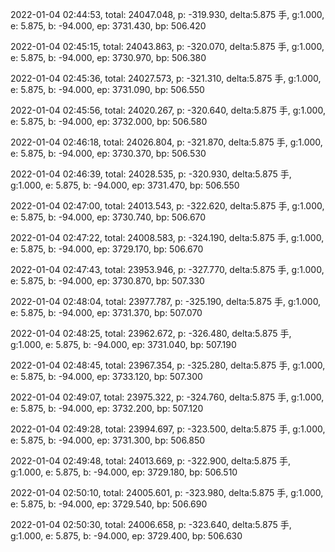 2022-01-04 02:44:53, total: 24047.048, p: -319.930, delta:5.875 手, g:1.000, e: 5.875, b: -94.000, ep: 3731.430, bp: 506.420

2022-01-04 02:45:15, total: 24043.863, p: -320.070, delta:5.875 手, g:1.000, e: 5.875, b: -94.000, ep: 3730.970, bp: 506.380

2022-01-04 02:45:36, total: 24027.573, p: -321.310, delta:5.875 手, g:1.000, e: 5.875, b: -94.000, ep: 3731.090, bp: 506.550

2022-01-04 02:45:56, total: 24020.267, p: -320.640, delta:5.875 手, g:1.000, e: 5.875, b: -94.000, ep: 3732.000, bp: 506.580

2022-01-04 02:46:18, total: 24026.804, p: -321.870, delta:5.875 手, g:1.000, e: 5.875, b: -94.000, ep: 3730.370, bp: 506.530

2022-01-04 02:46:39, total: 24028.535, p: -320.930, delta:5.875 手, g:1.000, e: 5.875, b: -94.000, ep: 3731.470, bp: 506.550

2022-01-04 02:47:00, total: 24013.543, p: -322.620, delta:5.875 手, g:1.000, e: 5.875, b: -94.000, ep: 3730.740, bp: 506.670

2022-01-04 02:47:22, total: 24008.583, p: -324.190, delta:5.875 手, g:1.000, e: 5.875, b: -94.000, ep: 3729.170, bp: 506.670

2022-01-04 02:47:43, total: 23953.946, p: -327.770, delta:5.875 手, g:1.000, e: 5.875, b: -94.000, ep: 3730.870, bp: 507.330

2022-01-04 02:48:04, total: 23977.787, p: -325.190, delta:5.875 手, g:1.000, e: 5.875, b: -94.000, ep: 3731.370, bp: 507.070

2022-01-04 02:48:25, total: 23962.672, p: -326.480, delta:5.875 手, g:1.000, e: 5.875, b: -94.000, ep: 3731.040, bp: 507.190

2022-01-04 02:48:45, total: 23967.354, p: -325.280, delta:5.875 手, g:1.000, e: 5.875, b: -94.000, ep: 3733.120, bp: 507.300

2022-01-04 02:49:07, total: 23975.322, p: -324.760, delta:5.875 手, g:1.000, e: 5.875, b: -94.000, ep: 3732.200, bp: 507.120

2022-01-04 02:49:28, total: 23994.697, p: -323.500, delta:5.875 手, g:1.000, e: 5.875, b: -94.000, ep: 3731.300, bp: 506.850

2022-01-04 02:49:48, total: 24013.669, p: -322.900, delta:5.875 手, g:1.000, e: 5.875, b: -94.000, ep: 3729.180, bp: 506.510

2022-01-04 02:50:10, total: 24005.601, p: -323.980, delta:5.875 手, g:1.000, e: 5.875, b: -94.000, ep: 3729.540, bp: 506.690

2022-01-04 02:50:30, total: 24006.658, p: -323.640, delta:5.875 手, g:1.000, e: 5.875, b: -94.000, ep: 3729.400, bp: 506.630